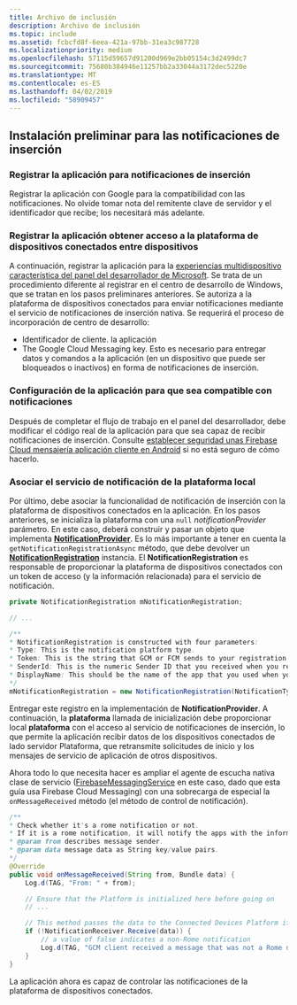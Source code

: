 ```yaml
---
title: Archivo de inclusión
description: Archivo de inclusión
ms.topic: include
ms.assetid: fcbcfd8f-6eea-421a-97bb-31ea3c987728
ms.localizationpriority: medium
ms.openlocfilehash: 57115d59657d91200d969e2bb05154c3d2499dc7
ms.sourcegitcommit: 75680b384946e11257bb2a33044a3172dec5220e
ms.translationtype: MT
ms.contentlocale: es-ES
ms.lasthandoff: 04/02/2019
ms.locfileid: "58909457"
---
```

## <a name="preliminary-setup-for-push-notifications"></a>Instalación preliminar para las notificaciones de inserción

### <a name="register-your-app-for-push-notifications"></a>Registrar la aplicación para notificaciones de inserción

Registrar la aplicación con Google para la compatibilidad con las notificaciones. No olvide tomar nota del remitente clave de servidor y el identificador que recibe; los necesitará más adelante. 

### <a name="register-your-app-for-cross-device-connected-devices-platform-access"></a>Registrar la aplicación obtener acceso a la plataforma de dispositivos conectados entre dispositivos

A continuación, registrar la aplicación para la [experiencias multidispositivo característica del panel del desarrollador de Microsoft](https://developer.microsoft.com/dashboard/crossplatform/web). Se trata de un procedimiento diferente al registrar en el centro de desarrollo de Windows, que se tratan en los pasos preliminares anteriores. Se autoriza a la plataforma de dispositivos conectados para enviar notificaciones mediante el servicio de notificaciones de inserción nativa. Se requerirá el proceso de incorporación de centro de desarrollo:
* Identificador de cliente. la aplicación
* The Google Cloud Messaging key. Esto es necesario para entregar datos y comandos a la aplicación (en un dispositivo que puede ser bloqueados o inactivos) en forma de notificaciones de inserción. 

### <a name="configure-your-app-to-be-notification-compatible"></a>Configuración de la aplicación para que sea compatible con notificaciones

Después de completar el flujo de trabajo en el panel del desarrollador, debe modificar el código real de la aplicación para que sea capaz de recibir notificaciones de inserción. Consulte [establecer seguridad unas Firebase Cloud mensajería aplicación cliente en Android](https://firebase.google.com/docs/cloud-messaging/android/client) si no está seguro de cómo hacerlo.

### <a name="associate-the-notification-service-with-the-local-platform"></a>Asociar el servicio de notificación de la plataforma local

Por último, debe asociar la funcionalidad de notificación de inserción con la plataforma de dispositivos conectados en la aplicación. En los pasos anteriores, se inicializa la plataforma con una `null` *notificationProvider* parámetro. En este caso, deberá construir y pasar un objeto que implementa  **[NotificationProvider](https://docs.microsoft.com/java/api/com.microsoft.connecteddevices.core._notification_provider)**. Es lo más importante a tener en cuenta la `getNotificationRegistrationAsync` método, que debe devolver un **[NotificationRegistration](https://docs.microsoft.com/java/api/com.microsoft.connecteddevices.core._notification_registration)** instancia. El **NotificationRegistration** es responsable de proporcionar la plataforma de dispositivos conectados con un token de acceso (y la información relacionada) para el servicio de notificación.


```Java
private NotificationRegistration mNotificationRegistration;

// ...

/**
* NotificationRegistration is constructed with four parameters:
* Type: This is the notification platform type.
* Token: This is the string that GCM or FCM sends to your registration intent service.
* SenderId: This is the numeric Sender ID that you received when you registered your app for push notifications.
* DisplayName: This should be the name of the app that you used when you registered it on the Microsoft dev portal. 
*/
mNotificationRegistration = new NotificationRegistration(NotificationType.FCM, token, FCM_SENDER_ID, "MyAppName");
```

Entregar este registro en la implementación de **NotificationProvider**. A continuación, la **plataforma** llamada de inicialización debe proporcionar local **plataforma** con el acceso al servicio de notificaciones de inserción, lo que permite la aplicación recibir datos de los dispositivos conectados de lado servidor Plataforma, que retransmite solicitudes de inicio y los mensajes de servicio de aplicación de otros dispositivos. 

Ahora todo lo que necesita hacer es ampliar el agente de escucha nativa clase de servicio ([FirebaseMessagingService](https://firebase.google.com/docs/reference/android/com/google/firebase/messaging/FirebaseMessagingService) en este caso, dado que esta guía usa Firebase Cloud Messaging) con una sobrecarga de especial la `onMessageReceived` método (el método de control de notificación).

```Java
/**
* Check whether it's a rome notification or not.
* If it is a rome notification, it will notify the apps with the information in the notification.
* @param from describes message sender.
* @param data message data as String key/value pairs.
*/
@Override
public void onMessageReceived(String from, Bundle data) {
    Log.d(TAG, "From: " + from);

    // Ensure that the Platform is initialized here before going on
    // ...

    // This method passes the data to the Connected Devices Platform if is compatible.
    if (!NotificationReceiver.Receive(data)) {
        // a value of false indicates a non-Rome notification
        Log.d(TAG, "GCM client received a message that was not a Rome notification");
    }
}
```

La aplicación ahora es capaz de controlar las notificaciones de la plataforma de dispositivos conectados.
